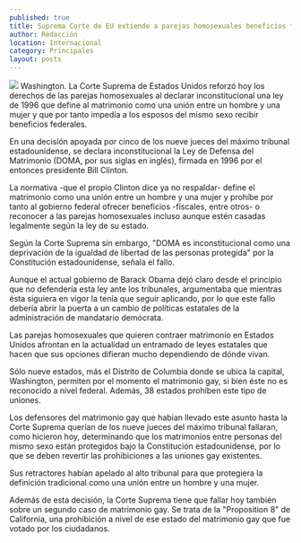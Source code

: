 ```yaml
---
published: true
title: Suprema Corte de EU extiende a parejas homosexuales beneficios federales
author: Redacción
location: Internacional
category: Principales
layout: posts
---
```


![](http://i.imgur.com/C2kdde3m.jpg)
Washington. La Corte Suprema de Estados Unidos reforzó hoy los derechos de las parejas homosexuales al declarar inconstitucional una ley de 1996 que define al matrimonio como una unión entre un hombre y una mujer y que por tanto impedía a los esposos del mismo sexo recibir beneficios federales.

En una decisión apoyada por cinco de los nueve jueces del máximo tribunal estadounidense, se declara inconstitucional la Ley de Defensa del Matrimonio (DOMA, por sus siglas en inglés), firmada en 1996 por el entonces presidente Bill Clinton.

La normativa -que el propio Clinton dice ya no respaldar- define el matrimonio como una unión entre un hombre y una mujer y prohíbe por tanto al gobierno federal ofrecer beneficios -fiscales, entre otros- o reconocer a las parejas homosexuales incluso aunque estén casadas legalmente según la ley de su estado.

Según la Corte Suprema sin embargo, "DOMA es inconstitucional como una deprivación de la igualdad de libertad de las personas protegida" por la Constitución estadounidense, señala el fallo.

Aunque el actual gobierno de Barack Obama dejó claro desde el principio que no defendería esta ley ante los tribunales, argumentaba que mientras ésta siguiera en vigor la tenía que seguir aplicando, por lo que este fallo debería abrir la puerta a un cambio de políticas estatales de la administración de mandatario demócrata.

Las parejas homosexuales que quieren contraer matrimonio en Estados Unidos afrontan en la actualidad un entramado de leyes estatales que hacen que sus opciones difieran mucho dependiendo de dónde vivan.

Sólo nueve estados, más el Distrito de Columbia donde se ubica la capital, Washington, permiten por el momento el matrimonio gay, si bien éste no es reconocido a nivel federal. Además, 38 estados prohíben este tipo de uniones.

Los defensores del matrimonio gay que habían llevado este asunto hasta la Corte Suprema querían de los nueve jueces del máximo tribunal fallaran, como hicieron hoy, determinando que los matrimonios entre personas del mismo sexo están protegidos bajo la Constitución estadounidense, por lo que se deben revertir las prohibiciones a las uniones gay existentes.

Sus retractores habían apelado al alto tribunal para que protegiera la definición tradicional como una unión entre un hombre y una mujer.

Además de esta decisión, la Corte Suprema tiene que fallar hoy también sobre un segundo caso de matrimonio gay. Se trata de la "Proposition 8" de California, una prohibición a nivel de ese estado del matrimonio gay que fue votado por los ciudadanos.
